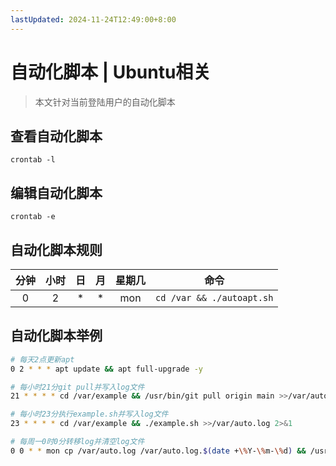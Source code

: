 ```yaml
---
lastUpdated: 2024-11-24T12:49:00+8:00
---
```


# 自动化脚本 | Ubuntu相关

> 本文针对当前登陆用户的自动化脚本

## 查看自动化脚本

```crontab -l```

## 编辑自动化脚本

```crontab -e```

## 自动化脚本规则

| 分钟  | 小时  |  日   |  月   | 星期几 |             命令              |
| :---: | :---: | :---: | :---: | :----: | :---------------------------: |
|   0   |   2   |   *   |   *   |  mon   | ```cd /var && ./autoapt.sh``` |

## 自动化脚本举例

```sh
# 每天2点更新apt
0 2 * * * apt update && apt full-upgrade -y

# 每小时21分git pull并写入log文件
21 * * * * cd /var/example && /usr/bin/git pull origin main >>/var/auto.log 2>&1

# 每小时23分执行example.sh并写入log文件
23 * * * * cd /var/example && ./example.sh >>/var/auto.log 2>&1

# 每周一0时0分转移log并清空log文件
0 0 * * mon cp /var/auto.log /var/auto.log.$(date +\%Y-\%m-\%d) && /usr/bin/truncate -s 0 /var/auto.log
```